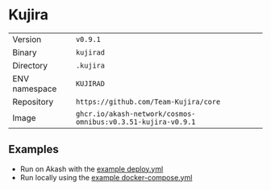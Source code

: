 # Kujira

| | |
|---|---|
|Version|`v0.9.1`|
|Binary|`kujirad`|
|Directory|`.kujira`|
|ENV namespace|`KUJIRAD`|
|Repository|`https://github.com/Team-Kujira/core`|
|Image|`ghcr.io/akash-network/cosmos-omnibus:v0.3.51-kujira-v0.9.1`|

## Examples

- Run on Akash with the [example deploy.yml](./deploy.yml)
- Run locally using the [example docker-compose.yml](./docker-compose.yml)
